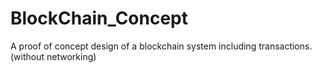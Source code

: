 # BlockChain_Concept
 A proof of concept design of a blockchain system including transactions. (without networking)
